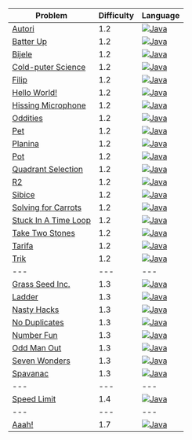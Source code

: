 | Problem                                                                  | Difficulty | Language                                                                                                              |
| ---                                                                      | ---        | ---                                                                                                                   |
| [Autori](https://open.kattis.com/problems/autori)                        | 1.2        | [![Java](https://www.google.com/s2/favicons?domain=java.com)](../master/1.2/Autori/Autori.java)                       |
| [Batter Up](https://open.kattis.com/problems/batterup)                   | 1.2        | [![Java](https://www.google.com/s2/favicons?domain=java.com)](../master/1.2/BatterUp/BatterUp.java)                   |
| [Bijele](https://open.kattis.com/problems/bijele)                        | 1.2        | [![Java](https://www.google.com/s2/favicons?domain=java.com)](../master/1.2/Bijele/Bijele.java)                       |
| [Cold-puter Science](https://open.kattis.com/problems/cold)              | 1.2        | [![Java](https://www.google.com/s2/favicons?domain=java.com)](../master/1.2/ColdPuterScience/ColdPuterScience.java)   |
| [Filip](https://open.kattis.com/problems/filip)                          | 1.2        | [![Java](https://www.google.com/s2/favicons?domain=java.com)](../master/1.2/Filip/Filip.java)                         |
| [Hello World!](https://open.kattis.com/problems/hello)                   | 1.2        | [![Java](https://www.google.com/s2/favicons?domain=java.com)](../master/1.2/HelloWorld/HelloWorld.java)               |
| [Hissing Microphone](https://open.kattis.com/problems/hissingmicrophone) | 1.2        | [![Java](https://www.google.com/s2/favicons?domain=java.com)](../master/1.2/HissingMicrophone/HissingMicrophone.java) |
| [Oddities](https://open.kattis.com/problems/oddities)                    | 1.2        | [![Java](https://www.google.com/s2/favicons?domain=java.com)](../master/1.2/Oddities/Oddities.java)                   |
| [Pet](https://open.kattis.com/problems/pet)                              | 1.2        | [![Java](https://www.google.com/s2/favicons?domain=java.com)](../master/1.2/Pet/Pet.java)                             |
| [Planina](https://open.kattis.com/problems/planina)                      | 1.2        | [![Java](https://www.google.com/s2/favicons?domain=java.com)](../master/1.2/Planina/Planina.java)                     |
| [Pot](https://open.kattis.com/problems/pot)                              | 1.2        | [![Java](https://www.google.com/s2/favicons?domain=java.com)](../master/1.2/Pot/Pot.java)                             |
| [Quadrant Selection](https://open.kattis.com/problems/quadrant)          | 1.2        | [![Java](https://www.google.com/s2/favicons?domain=java.com)](../master/1.2/QuadrantSelection/QuadrantSelection.java) |
| [R2](https://open.kattis.com/problems/r2)                                | 1.2        | [![Java](https://www.google.com/s2/favicons?domain=java.com)](../master/1.2/R2/R2.java)                               |
| [Sibice](https://open.kattis.com/problems/sibice)                        | 1.2        | [![Java](https://www.google.com/s2/favicons?domain=java.com)](../master/1.2/Sibice/Sibice.java)                       |
| [Solving for Carrots](https://open.kattis.com/problems/carrots)          | 1.2        | [![Java](https://www.google.com/s2/favicons?domain=java.com)](../master/1.3/SolvingforCarrots/SolvingForCarrots.java)          |
| [Stuck In A Time Loop](https://open.kattis.com/problems/timeloop)        | 1.2        | [![Java](https://www.google.com/s2/favicons?domain=java.com)](../master/1.2/StuckInATimeLoop/StuckInATimeLoop.java)   |
| [Take Two Stones](https://open.kattis.com/problems/twostones)            | 1.2        | [![Java](https://www.google.com/s2/favicons?domain=java.com)](../master/1.2/TakeTwoStones/TakeTwoStones.java)         |
| [Tarifa](https://open.kattis.com/problems/tarifa)                        | 1.2        | [![Java](https://www.google.com/s2/favicons?domain=java.com)](../master/1.2/Tarifa/Tarifa.java)                       |
| [Trik](https://open.kattis.com/problems/trik)                            | 1.2        | [![Java](https://www.google.com/s2/favicons?domain=java.com)](../master/1.2/Trik/Trik.java)                           |
| ---                                                                      | ---        | ---                                                                                                                   |
| [Grass Seed Inc.](https://open.kattis.com/problems/grassseed)            | 1.3        | [![Java](https://www.google.com/s2/favicons?domain=java.com)](../master/1.3/GrassSeedInc/GrassSeedInc.java)           |
| [Ladder](https://open.kattis.com/problems/ladder)                        | 1.3        | [![Java](https://www.google.com/s2/favicons?domain=java.com)](../master/1.3/Ladder/Ladder.java)                       |
| [Nasty Hacks](https://open.kattis.com/problems/nastyhacks)               | 1.3        | [![Java](https://www.google.com/s2/favicons?domain=java.com)](../master/1.3/NastyHacks/NastyHacks.java)               |
| [No Duplicates](https://open.kattis.com/problems/nodup)                  | 1.3        | [![Java](https://www.google.com/s2/favicons?domain=java.com)](../master/1.3/NoDuplicates/NoDuplicates.java)              |
| [Number Fun](https://open.kattis.com/problems/numberfun)                 | 1.3        | [![Java](https://www.google.com/s2/favicons?domain=java.com)](../master/1.3/NumberFun/NumberFun.java)                 |
| [Odd Man Out](https://open.kattis.com/problems/oddmanout)                | 1.3        | [![Java](https://www.google.com/s2/favicons?domain=java.com)](../master/1.3/OddManOut/OddManOut.java)              |
| [Seven Wonders](https://open.kattis.com/problems/sevenwonders)           | 1.3        | [![Java](https://www.google.com/s2/favicons?domain=java.com)](../master/1.3/SevenWonders/SevenWonders.java)      |
| [Spavanac](https://open.kattis.com/problems/spavanac)                    | 1.3        | [![Java](https://www.google.com/s2/favicons?domain=java.com)](../master/1.3/Spavanac/Spavanac.java)                   |
| ---                                                                      | ---        | ---                                                                                                                   |
| [Speed Limit](https://open.kattis.com/problems/speedlimit)               | 1.4        | [![Java](https://www.google.com/s2/favicons?domain=java.com)](../master/1.4/SpeedLimit/SpeedLimit.java)               |
| ---                                                                      | ---        | ---                                                                                                                   |
| [Aaah!](https://open.kattis.com/problems/aaah)                           | 1.7        | [![Java](https://www.google.com/s2/favicons?domain=java.com)](../master/1.7/Aaah/Aaah.java)                           |